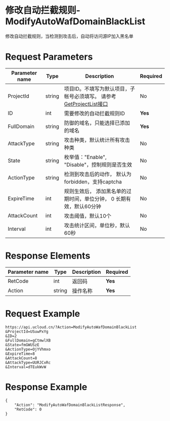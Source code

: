 # 修改自动拦截规则-ModifyAutoWafDomainBlackList

修改自动拦截规则，当检测到攻击后，自动将访问源IP加入黑名单

# Request Parameters
|Parameter name|Type|Description|Required|
|---|---|---|---|
|ProjectId|string|项目ID。不填写为默认项目，子帐号必须填写。 请参考[GetProjectList接口](api/summary/get_project_list)|No|
|ID|int|需要修改的自动拦截规则ID|**Yes**|
|FullDomain|string|防御的域名，只能选择已添加的域名|**Yes**|
|AttackType|string|攻击种类，默认统计所有攻击种类|No|
|State|string|枚举值："Enable", "Disable"，控制规则是否生效|No|
|ActionType|string|检测到攻击后的动作， 默认为forbidden，支持captcha|No|
|ExpireTime|int|规则生效后， 添加黑名单的过期时间，单位分钟， 0 长期有效，默认60分钟|No|
|AttackCount|int|攻击阈值，默认10个|No|
|Interval|int|攻击统计区间，单位秒，默认60秒|No|

# Response Elements
|Parameter name|Type|Description|Required|
|---|---|---|---|
|RetCode|int|返回码|**Yes**|
|Action|string|操作名称|**Yes**|

# Request Example
```
https://api.ucloud.cn/?Action=ModifyAutoWafDomainBlackList
&ProjectId=USuwPxYg
&ID=2
&FullDomain=gCtmwlXB
&State=fmGWUSzE
&ActionType=OjYVhmxo
&ExpireTime=8
&AttackCount=8
&AttackType=UURJCxRc
&Interval=dTEukWvW
```

# Response Example
```
{
    "Action": "ModifyAutoWafDomainBlackListResponse", 
    "RetCode": 0
}
```

